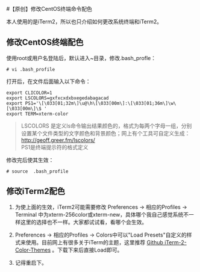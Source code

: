 #【原创】修改CentOS终端命令配色

本人使用的是iTerm2，所以也只介绍如何更改系统终端和iTerm2。

## 修改CentOS终端配色
使用root或用户名登陆后，默认进入~目录，修改.bash_profle：

	# vi .bash_profile
打开后，在文件后面输入以下命令：

	export CLICOLOR=1
	export LSCOLORS=gxfxcxdxbxegedabagacad
	export PS1='\[\033[01;32m\]\u@\h\[\033[00m\]:\[\033[01;36m\]\w\[\033[00m\]\$ '
	export TERM=xterm-color

> LSCOLORS 是定义ls命令输出结果颜色的，格式为每两个字母一组，分别设置某个文件类型的文字颜色和背景颜色；网上有个工具可自定义生成：http://geoff.greer.fm/lscolors/<br>
> PS1是终端提示符的格式定义

修改完后使其生效：
	
	# source  .bash_profile

## 修改iTerm2配色
1. 为使上面的生效，iTerm2可能需要修改 Preferences -> 相应的Profiles -> Terminal 中为xterm-256color或xterm-new，具体哪个我自己感觉系统不一样这里的选择也不一样。大家都试试看，看哪个会生效。

2. Preferences -> 相应的Profiles -> Colors中可以"Load Presets"自定义的样式来使用。目前网上有很多关于iTerm的主题，这里推荐 [Github iTerm-2-Color-Themes](https://github.com/baskerville/iTerm-2-Color-Themes) 。下载下来后直接Load即可。

3. 记得重启下。

